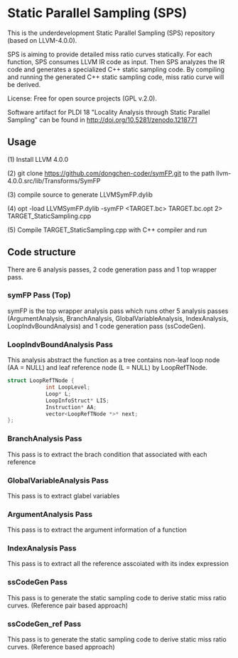 # Static Parallel Sampling (SPS)

This is the underdevelopment Static Parallel Sampling (SPS) repository (based on LLVM-4.0.0). 

SPS is aiming to provide detailed miss ratio curves statically. 
For each function, SPS consumes LLVM IR code as input. 
Then SPS analyzes the IR code and generates a specialized C++ static sampling code.
By compiling and running the generated C++ static sampling code, miss ratio curve will be derived.

License: Free for open source projects (GPL v.2.0).

Software artifact for PLDI 18 "Locality Analysis through Static Parallel Sampling" can be found in http://doi.org/10.5281/zenodo.1218771

## Usage

(1) Install LLVM 4.0.0

(2) git clone https://github.com/dongchen-coder/symFP.git to the path llvm-4.0.0.src/lib/Transforms/SymFP

(3) compile source to generate LLVMSymFP.dylib

(4) opt -load LLVMSymFP.dylib -symFP \<TARGET.bc\> TARGET.bc.opt 2\> TARGET\_StaticSampling.cpp

(5) Compile TARGET\_StaticSampling.cpp with C++ compiler and run


## Code structure

There are 6 analysis passes, 2 code generation pass and 1 top wrapper pass.

### symFP Pass (Top)

symFP is the top wrapper analysis pass which runs other 5 analysis passes (ArgumentAnalysis, BranchAnalysis, GlobalVariableAnalysis, IndexAnalysis, LoopIndvBoundAnalysis) and 1 code generation pass (ssCodeGen). 

### LoopIndvBoundAnalysis Pass 

This analysis abstract the function as a tree contains non-leaf loop node (AA = NULL) and leaf reference node (L = NULL) by LoopRefTNode.   

```C++
struct LoopRefTNode {
            int LoopLevel;
            Loop* L;
            LoopInfoStruct* LIS;
            Instruction* AA;
            vector<LoopRefTNode *>* next;
};
```

### BranchAnalysis Pass
This pass is to extract the brach condition that associated with each reference

### GlobalVariableAnalysis Pass
This pass is to extract glabel variables

### ArgumentAnalysis Pass
This pass is to extract the argument information of a function

### IndexAnalysis Pass
This pass is to extract all the reference asscoiated with its index expression

### ssCodeGen Pass
This pass is to generate the static sampling code to derive static miss ratio curves. (Reference pair based approach)

### ssCodeGen_ref Pass
This pass is to generate the static sampling code to derive static miss ratio curves. (Reference based approach)

